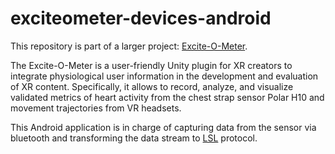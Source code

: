 # exciteometer-devices-android

This repository is part of a larger project: [Excite-O-Meter](https://github.com/luisqtr/exciteometer).

The Excite-O-Meter is a user-friendly Unity plugin for XR creators to integrate physiological user information in the development and evaluation of XR content. Specifically, it allows to record, analyze, and visualize validated metrics of heart activity from the chest strap sensor Polar H10 and movement trajectories from VR headsets.

This Android application is in charge of capturing data from the sensor via bluetooth and transforming the data stream to [LSL](https://github.com/sccn/labstreaminglayer) protocol.
